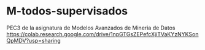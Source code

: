 # M-todos-supervisados
PEC3 de la asignatura de Modelos Avanzados de Mineria de Datos
https://colab.research.google.com/drive/1npGTGsZEPefcXjiTVaKYzNYKSonQpMDV?usp=sharing
